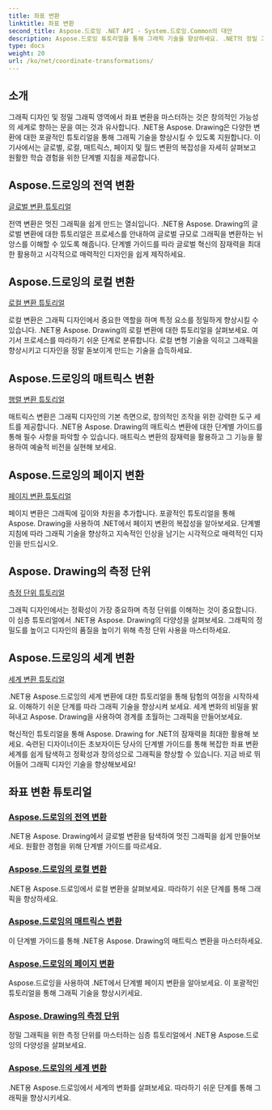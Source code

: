 ```yaml
---
title: 좌표 변환
linktitle: 좌표 변환
second_title: Aspose.드로잉 .NET API - System.드로잉.Common의 대안
description: Aspose.드로잉 튜토리얼을 통해 그래픽 기술을 향상하세요. .NET의 정밀 그래픽을 마스터하면서 글로벌, 로컬, 매트릭스, 페이지 및 월드 변환을 살펴보세요.
type: docs
weight: 20
url: /ko/net/coordinate-transformations/
---
```


## 소개

그래픽 디자인 및 정밀 그래픽 영역에서 좌표 변환을 마스터하는 것은 창의적인 가능성의 세계로 향하는 문을 여는 것과 유사합니다. .NET용 Aspose. Drawing은 다양한 변환에 대한 포괄적인 튜토리얼을 통해 그래픽 기술을 향상시킬 수 있도록 지원합니다. 이 기사에서는 글로벌, 로컬, 매트릭스, 페이지 및 월드 변환의 복잡성을 자세히 살펴보고 원활한 학습 경험을 위한 단계별 지침을 제공합니다.

## Aspose.드로잉의 전역 변환
[글로벌 변환 튜토리얼](./global-transformation/)

전역 변환은 멋진 그래픽을 쉽게 만드는 열쇠입니다. .NET용 Aspose. Drawing의 글로벌 변환에 대한 튜토리얼은 프로세스를 안내하여 글로벌 규모로 그래픽을 변환하는 뉘앙스를 이해할 수 있도록 해줍니다. 단계별 가이드를 따라 글로벌 혁신의 잠재력을 최대한 활용하고 시각적으로 매력적인 디자인을 쉽게 제작하세요.

## Aspose.드로잉의 로컬 변환
[로컬 변환 튜토리얼](./local-transformation/)

로컬 변환은 그래픽 디자인에서 중요한 역할을 하며 특정 요소를 정밀하게 향상시킬 수 있습니다. .NET용 Aspose. Drawing의 로컬 변환에 대한 튜토리얼을 살펴보세요. 여기서 프로세스를 따라하기 쉬운 단계로 분류합니다. 로컬 변형 기술을 익히고 그래픽을 향상시키고 디자인을 정말 돋보이게 만드는 기술을 습득하세요.

## Aspose.드로잉의 매트릭스 변환
[행렬 변환 튜토리얼](./matrix-transformations/)

매트릭스 변환은 그래픽 디자인의 기본 측면으로, 창의적인 조작을 위한 강력한 도구 세트를 제공합니다. .NET용 Aspose. Drawing의 매트릭스 변환에 대한 단계별 가이드를 통해 필수 사항을 파악할 수 있습니다. 매트릭스 변환의 잠재력을 활용하고 그 기능을 활용하여 예술적 비전을 실현해 보세요.

## Aspose.드로잉의 페이지 변환
[페이지 변환 튜토리얼](./page-transformation/)

페이지 변환은 그래픽에 깊이와 차원을 추가합니다. 포괄적인 튜토리얼을 통해 Aspose. Drawing을 사용하여 .NET에서 페이지 변환의 복잡성을 알아보세요. 단계별 지침에 따라 그래픽 기술을 향상하고 지속적인 인상을 남기는 시각적으로 매력적인 디자인을 만드십시오.

## Aspose. Drawing의 측정 단위
[측정 단위 튜토리얼](./units-of-measure/)

그래픽 디자인에서는 정확성이 가장 중요하며 측정 단위를 이해하는 것이 중요합니다. 이 심층 튜토리얼에서 .NET용 Aspose. Drawing의 다양성을 살펴보세요. 그래픽의 정밀도를 높이고 디자인의 품질을 높이기 위해 측정 단위 사용을 마스터하세요.

## Aspose.드로잉의 세계 변환
[세계 변환 튜토리얼](./world-transformation/)

.NET용 Aspose.드로잉의 세계 변환에 대한 튜토리얼을 통해 탐험의 여정을 시작하세요. 이해하기 쉬운 단계를 따라 그래픽 기술을 향상시켜 보세요. 세계 변화의 비밀을 밝혀내고 Aspose. Drawing을 사용하여 경계를 초월하는 그래픽을 만들어보세요.

혁신적인 튜토리얼을 통해 Aspose. Drawing for .NET의 잠재력을 최대한 활용해 보세요. 숙련된 디자이너이든 초보자이든 당사의 단계별 가이드를 통해 복잡한 좌표 변환 세계를 쉽게 탐색하고 정확성과 창의성으로 그래픽을 향상할 수 있습니다. 지금 바로 뛰어들어 그래픽 디자인 기술을 향상해보세요!
## 좌표 변환 튜토리얼
### [Aspose.드로잉의 전역 변환](./global-transformation/)
.NET용 Aspose. Drawing에서 글로벌 변환을 탐색하여 멋진 그래픽을 쉽게 만들어보세요. 원활한 경험을 위해 단계별 가이드를 따르세요.
### [Aspose.드로잉의 로컬 변환](./local-transformation/)
.NET용 Aspose.드로잉에서 로컬 변환을 살펴보세요. 따라하기 쉬운 단계를 통해 그래픽을 향상하세요.
### [Aspose.드로잉의 매트릭스 변환](./matrix-transformations/)
이 단계별 가이드를 통해 .NET용 Aspose. Drawing의 매트릭스 변환을 마스터하세요.
### [Aspose.드로잉의 페이지 변환](./page-transformation/)
Aspose.드로잉을 사용하여 .NET에서 단계별 페이지 변환을 알아보세요. 이 포괄적인 튜토리얼을 통해 그래픽 기술을 향상시키세요.
### [Aspose. Drawing의 측정 단위](./units-of-measure/)
정밀 그래픽을 위한 측정 단위를 마스터하는 심층 튜토리얼에서 .NET용 Aspose.드로잉의 다양성을 살펴보세요.
### [Aspose.드로잉의 세계 변환](./world-transformation/)
.NET용 Aspose.드로잉에서 세계의 변화를 살펴보세요. 따라하기 쉬운 단계를 통해 그래픽을 향상시키세요.